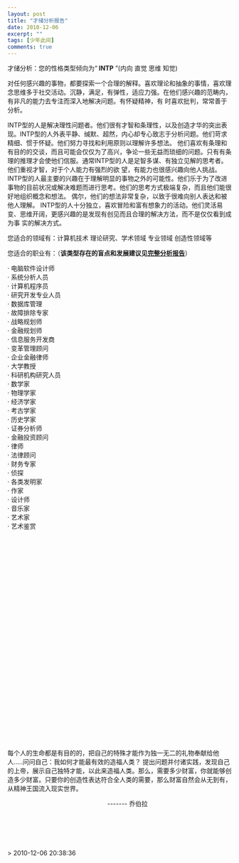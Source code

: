 ```yaml
---
layout: post
title: "才储分析报告"
date: 2010-12-06
excerpt: ""
tags: [少年此间]
comments: true
---
```


<p>才储分析：您的性格类型倾向为“<strong> INTP</strong> ”(内向 直觉 思维 知觉)</p><p>对任何感兴趣的事物，都要探索一个合理的解释。喜欢理论和抽象的事情，喜欢理念思维多于社交活动。沉静，满足，有弹性，适应力强。在他们感兴趣的范畴内，有非凡的能力去专注而深入地解决问题。有怀疑精神，有 时喜欢批判，常常善于分析。</p><p>INTP型的人是解决理性问题者。他们很有才智和条理性，以及创造才华的突出表现。INTP型的人外表平静、缄默、超然，内心却专心致志于分析问题。他们苛求精细、惯于怀疑。他们努力寻找和利用原则以理解许多想法。 他们喜欢有条理和有目的的交谈，而且可能会仅仅为了高兴，争论一些无益而琐细的问题。只有有条理的推理才会使他们信服。通常INTP型的人是足智多谋、有独立见解的思考者。他们重视才智，对于个人能力有强烈的欲 望，有能力也很感兴趣向他人挑战。 INTP型的人最主要的兴趣在于理解明显的事物之外的可能性。他们乐于为了改进事物的目前状况或解决难题而进行思考。他们的思考方式极端复杂，而且他们能很好地组织概念和想法。 偶尔，他们的想法非常复杂，以致于很难向别人表达和被他人理解。 INTP型的人十分独立，喜欢冒险和富有想象力的活动。他们灵活易变、思维开阔，更感兴趣的是发现有创见而且合理的解决方法，而不是仅仅看到成为事 实的解决方式。</p><p>您适合的领域有：计算机技术 理论研究、学术领域 专业领域 创造性领域等</p><p>您适合的职业有：<span>（<span><strong>该类型存在的盲点和发展建议见<a href="http://www.apesk.com/mbti/submit_dtwz.asp#tips">完整分析报告</a></strong></span>）</span></p><p>· 电脑软件设计师<br>· 系统分析人员<br>· 计算机程序员<br>· 研究开发专业人员<br>· 数据库管理<br>· 故障排除专家<br>· 战略规划师<br>· 金融规划师<br>· 信息服务开发商<br>· 变革管理顾问<br>· 企业金融律师<br>· 大学教授<br>· 科研机构研究人员<br>· 数学家<br>· 物理学家<br>· 经济学家<br>· 考古学家<br>· 历史学家<br>· 证券分析师<br>· 金融投资顾问<br>· 律师<br>· 法律顾问<br>· 财务专家<br>· 侦探<br>· 各类发明家<br>· 作家<br>· 设计师<br>· 音乐家<br>· 艺术家<br>· 艺术鉴赏</br></br></br></br></br></br></br></br></br></br></br></br></br></br></br></br></br></br></br></br></br></br></br></br></br></br></br></br></br></p><p>每个人的生命都是有目的的，把自己的特殊才能作为独一无二的礼物奉献给他人.....问问自己：我如何才能最有效的造福人类？ 提出问题并付诸实践，发现自己的上帝，展示自己独特才能，以此来造福人类。那么，需要多少财富，你就能够创造多少财富。只要你的创造性表达符合全人类的需要，那么财富自然会从无到有，从精神王国流入现实世界。</p><p> <span>                                                         </span>------- 乔伯拉</p><p> </p>
<p><br><br></p>> 2010-12-06 20:38:36
